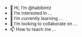 - 👋 Hi, I’m @habibintz
- 👀 I’m interested in ...
- 🌱 I’m currently learning ...
- 💞️ I’m looking to collaborate on ...
- 📫 How to reach me ...

<!---
habibintz/habibintz is a ✨ special ✨ repository because its `README.md` (this file) appears on your GitHub profile.
You can click the Preview link to take a look at your changes.
--->
